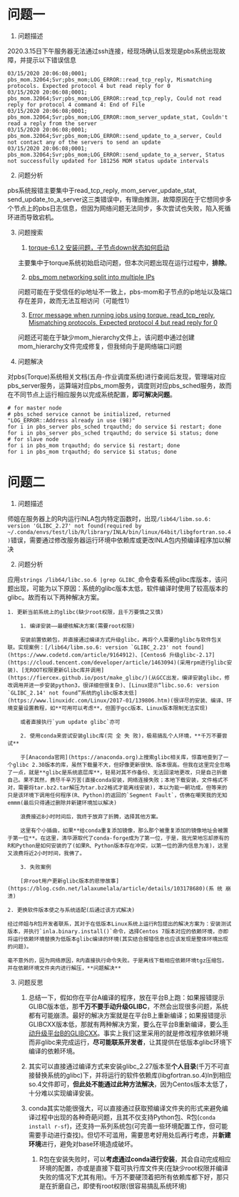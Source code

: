 # 问题一
1. 问题描述

2020.3.15日下午服务器无法通过ssh连接，经现场确认后发现是pbs系统出现故障，并提示以下错误信息

```
03/15/2020 20:06:08;0001;   pbs_mom.32064;Svr;pbs_mom;LOG_ERROR::read_tcp_reply, Mismatching protocols. Expected protocol 4 but read reply for 0
03/15/2020 20:06:08;0001;   pbs_mom.32064;Svr;pbs_mom;LOG_ERROR::read_tcp_reply, Could not read reply for protocol 4 command 4: End of File
03/15/2020 20:06:08;0001;   pbs_mom.32064;Svr;pbs_mom;LOG_ERROR::mom_server_update_stat, Couldn't read a reply from the server
03/15/2020 20:06:08;0001;   pbs_mom.32064;Svr;pbs_mom;LOG_ERROR::send_update_to_a_server, Could not contact any of the servers to send an update
03/15/2020 20:06:08;0001;   pbs_mom.32064;Svr;pbs_mom;LOG_ERROR::send_update_to_a_server, Status not successfully updated for 181256 MOM status update intervals
```

2. 问题分析

pbs系统报错主要集中于read_tcp_reply, mom_server_update_stat, send_update_to_a_server这三类错误中，有理由推测，故障原因在于它想同步多个节点上的pbs日志信息，但因为网络问题无法同步，多次尝试也失败，陷入死循环进而导致宕机。

3. 问题搜索

    1. [torque-6.1.2 安装问题，子节点down状态如何启动](http://muchong.com/html/201810/12721088.html)

    主要集中于torque系统初始启动问题，但本次问题出现在运行过程中，**排除**。

    2. [pbs_mom networking split into multiple IPs](https://github.com/adaptivecomputing/torque/issues/220)

    问题可能在于受信任的ip地址不一致上，pbs-mom和子节点的ip地址以及端口存在差异，故而无法互相访问（可能性1）

    3. [Error message when running jobs using torque. read_tcp_reply, Mismatching protocols. Expected protocol 4 but read reply for 0](https://stackoverflow.com/questions/40995829/error-message-when-running-jobs-using-torque-read-tcp-reply-mismatching-protoc)

    问题还可能在于缺少mom_hierarchy文件上，该问题中通过创建mom_hierarchy文件完成修复，但我倾向于是网络端口问题

4. 问题解决

对pbs(Torque)系统相关文档(五舟-作业调度系统)进行查阅后发现，管理端对应pbs_server服务，运算端对应pbs_mom服务，调度则对应pbs_sched服务，故而在不同节点上运行相应服务以完成系统配置，**即可解决问题**。

```
# for master node
# pbs_sched service cannot be initialized, returned "LOG_ERROR::Address already in use (98)"
for i in pbs_server pbs_sched trqauthd; do service $i restart; done
for i in pbs_server pbs_sched trqauthd; do service $i status; done
# for slave node
for i in pbs_mom trqauthd; do service $i restart; done
for i in pbs_mom trqauthd; do service $i status; done
```

# 问题二

1. 问题描述

师姐在服务器上的R内运行INLA包内特定函数时，出现`/lib64/libm.so.6: version 'GLIBC_2.27' not found(required by ~/.conda/envs/test/lib/R/library/INLA/bin/linux/64bit/libgfortran.so.4)`错误，需要通过修改服务器运行环境中依赖库或更改INLA包内预编译程序加以解决

2. 问题分析

应用`strings /lib64/libc.so.6 |grep GLIBC_`命令查看系统glibc库版本，该问题出现，可能为以下原因：系统的glibc版本太低，软件编译时使用了较高版本的glibc。故而有以下两种解决方案。

    1. 更新当前系统上的glibc(缺少root权限，且千万要慎之又慎)

        1. 编译安装——最硬核解决方案(需要root权限)

        安装前置依赖包，并直接通过编译方式升级glibc，再将个人需要的glibc与软件包关联。实现案例：[/lib64/libm.so.6: version `GLIBC_2.23' not found](https://www.codetd.com/article/9164912)、[Centos6 升级glibc-2.17](https://cloud.tencent.com/developer/article/1463094)(采用rpm进行glibc安装)、[无ROOT权限更新Glibc库并调用](https://fiercex.github.io/post/make_glibc/)(从GCC出发，编译安装glibc，修改调用并进一步安装python3，很详细但很复杂)、[Linux提示“libc.so.6: version `GLIBC_2.14' not found”系统的glibc版本太低](https://www.linuxidc.com/Linux/2017-01/139806.htm)(很详尽的安装、编译、环境变量设置教程，如**可用可以考虑**，但圄于gcc版本、Linux版本限制无法实现)

        或者直接执行`yum update glibc`亦可

        2. 使用conda来尝试安装glibc库(完 全 失 败)，极易搞乱个人环境，**千万不要尝试**

        于[Anaconda官网](https://anaconda.org)上搜索glibc相关库，惊喜地查到了一个glibc 2.30版本的库，虽然下载量不大，但好像更新很快、版本很高。但我在这里完全忽略了一点，就是**glibc是系统底层库**，轻易对其不作备份、无法回滚地更改，只是自己折磨自己。果不其然，费尽千辛万苦(直接conda安装，网络连接失败；本地下载安装，文件格式不对，需要将tar.bz2.tar解压为tar.bz2格式才能离线安装)，本以为能一朝功成，但等来的只是该环境下调用任何程序(R、Python)的返回的`Segment Fault`，仿佛在嘲笑我的无知emmm(最后只得通过删除并新建环境加以解决)

        浪费接近8小时时间后，我终于放弃了折腾，选择其他方案。

        这里有个小插曲，如果**给conda重复添加镜像，那么那个被重复添加的镜像地址会被置于第一位**。在这里，清华源取代了conda-forge成为了第一位，于是，我光荣地忘却原有的R和Python是如何安装的了(如果R、Python版本存在冲突，以第一位的源内信息为准)，这里又浪费将近2小时时间，我佛了。

        3. 失败案例

        [非root用户更新glibc版本的悲惨故事](https://blog.csdn.net/lalaxumelala/article/details/103178680)(系 统 崩 溃)

    2. 更换软件版本使之与系统适配(后通过该方式解决)

    经过师姐与R包开发者联系，其对于在低版本Linux系统上运行R包提出的解决方案为：安装测试版本，并执行`inla.binary.install()`命令，选择Centos 7版本对应的依赖环境，亦即将运行依赖环境替换为低版本glibc编译的环境(其实结合报错信息也应该发现是整体环境出现的问题)。

    毫不意外的，因为网络原因，R内直接执行命令失败。于是离线下载相应依赖环境tgz压缩包，并在依赖环境文件夹内进行解压，**问题解决**

3. 问题反思

    1. 总结一下，假如你在平台A编译的程序，放在平台B上跑：如果报错提示GLIBC版本低，那**千万不要手动升级GLIBC**，不然会出现很多问题，系统都有可能崩溃。最好的解决方案就是在平台B上重新编译；如果报错提示GLIBCXX版本低，那就有两种解决方案，要么在平台B重新编译，要么[手动升级平台B的GLIBCXX](https://blog.csdn.net/yuejisuo1948/article/details/88062832)。事实上我们这里采用的就是修改程序依赖环境而非glibc来完成运行，**尽可能联系开发者**，让其提供在低版本glibc环境下编译的依赖环境。

    2. 其实可以直接通过编译方式来安装glibc_2.27版本至**个人目录**(千万不可直接替换系统的glibc)下，并将运行的软件依赖库(libgfortran.so.4)ln到相应so.4文件即可，**但此处不能通过此种方法解决**，因为Centos版本太低了，十分难以实现编译安装。

    3. conda其实功能很强大，可以直接通过获取预编译文件夹的形式来避免编译过程中出现的各种奇葩问题，且其不仅支持Python包、R包(`conda install r-sf`)，还支持一系列系统包(可完善一些环境配置工作，但可能需要手动进行查找)。但切不可滥用，需要思考好用处后再行考虑，并**新建环境**进行，避免对base环境造成破坏。

        1. R包在安装失败时，可以**考虑通过conda进行安装**，其会自动完成相应环境的配置，亦或是直接下载可执行库文件夹(在缺少root权限并编译失败的情况下尤其有用)。千万不要硬顶着把所有依赖库都下好，那只是在折磨自己，即使有root权限(很容易搞乱系统环境)